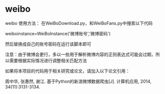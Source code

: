 # weibo
weibo
使用方法：
在WeiBoDownload.py，和WeiBoFans.py中搜索以下代码

  weiboinstance=WeiBoInstance('微博账号','微博密码')
  
  然后替换成自己的账号密码在运行该脚本即可
  
  注意：由于微博会更行，多以一些用于解析微博内容的正则表达式可能会过期，所以需要根据实际情况进行调整相关匹配方法
  
  如果将本项目的代码用于相关研究或论文，请加入以下论文引用：
  
  周中华, 张惠然, 谢江. 基于Python的新浪微博数据爬虫[J]. 计算机应用, 2014, 34(11):3131-3134.  
  
  
